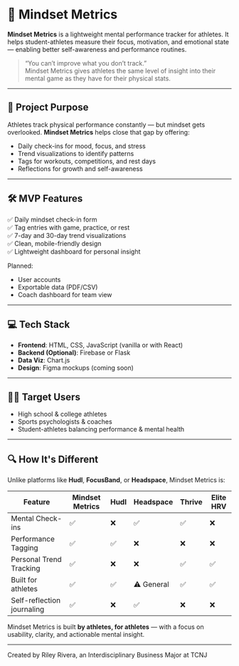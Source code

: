 # 🧠 Mindset Metrics

**Mindset Metrics** is a lightweight mental performance tracker for athletes. It helps student-athletes measure their focus, motivation, and emotional state — enabling better self-awareness and performance routines.

> “You can’t improve what you don’t track.”  
> Mindset Metrics gives athletes the same level of insight into their mental game as they have for their physical stats.

---

## 🚀 Project Purpose

Athletes track physical performance constantly — but mindset gets overlooked. **Mindset Metrics** helps close that gap by offering:

- Daily check-ins for mood, focus, and stress
- Trend visualizations to identify patterns
- Tags for workouts, competitions, and rest days
- Reflections for growth and self-awareness

---

## 🛠 MVP Features

✅ Daily mindset check-in form  
✅ Tag entries with game, practice, or rest  
✅ 7-day and 30-day trend visualizations  
✅ Clean, mobile-friendly design  
✅ Lightweight dashboard for personal insight  

Planned:
- User accounts
- Exportable data (PDF/CSV)
- Coach dashboard for team view

---

## 💻 Tech Stack

- **Frontend**: HTML, CSS, JavaScript (vanilla or with React)
- **Backend (Optional)**: Firebase or Flask
- **Data Viz**: Chart.js
- **Design**: Figma mockups (coming soon)

---

## 🏃‍♂️ Target Users

- High school & college athletes  
- Sports psychologists & coaches  
- Student-athletes balancing performance & mental health  

---

## 🔍 How It's Different

Unlike platforms like **Hudl**, **FocusBand**, or **Headspace**, Mindset Metrics is:

| Feature                     | Mindset Metrics | Hudl | Headspace | Thrive | Elite HRV |
|----------------------------|----------------|------|-----------|--------|-----------|
| Mental Check-ins           | ✅              | ❌   | ✅         | ✅      | ❌         |
| Performance Tagging        | ✅              | ✅   | ❌         | ❌      | ❌         |
| Personal Trend Tracking    | ✅              | ❌   | ❌         | ✅      | ✅         |
| Built for athletes         | ✅              | ✅   | ⚠️ General | ✅      | ✅         |
| Self-reflection journaling | ✅              | ❌   | ✅         | ❌      | ❌         |

Mindset Metrics is built **by athletes, for athletes** — with a focus on usability, clarity, and actionable mental insight.

---

Created by Riley Rivera, an Interdisciplinary Business Major at TCNJ


